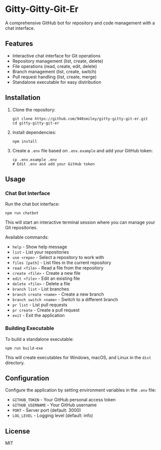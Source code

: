 # Gitty-Gitty-Git-Er

A comprehensive GitHub bot for repository and code management with a chat interface.

## Features

- Interactive chat interface for Git operations
- Repository management (list, create, delete)
- File operations (read, create, edit, delete)
- Branch management (list, create, switch)
- Pull request handling (list, create, merge)
- Standalone executable for easy distribution

## Installation

1. Clone the repository:
   ```
   git clone https://github.com/940smiley/gitty-gitty-git-er.git
   cd gitty-gitty-git-er
   ```

2. Install dependencies:
   ```
   npm install
   ```

3. Create a `.env` file based on `.env.example` and add your GitHub token:
   ```
   cp .env.example .env
   # Edit .env and add your GitHub token
   ```

## Usage

### Chat Bot Interface

Run the chat bot interface:

```
npm run chatbot
```

This will start an interactive terminal session where you can manage your Git repositories.

Available commands:
- `help` - Show help message
- `list` - List your repositories
- `use <repo>` - Select a repository to work with
- `files [path]` - List files in the current repository
- `read <file>` - Read a file from the repository
- `create <file>` - Create a new file
- `edit <file>` - Edit an existing file
- `delete <file>` - Delete a file
- `branch list` - List branches
- `branch create <name>` - Create a new branch
- `branch switch <name>` - Switch to a different branch
- `pr list` - List pull requests
- `pr create` - Create a pull request
- `exit` - Exit the application

### Building Executable

To build a standalone executable:

```
npm run build-exe
```

This will create executables for Windows, macOS, and Linux in the `dist` directory.

## Configuration

Configure the application by setting environment variables in the `.env` file:

- `GITHUB_TOKEN` - Your GitHub personal access token
- `GITHUB_USERNAME` - Your GitHub username
- `PORT` - Server port (default: 3000)
- `LOG_LEVEL` - Logging level (default: info)

## License

MIT